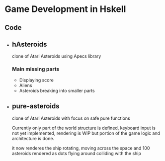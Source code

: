 # Game Development in Hskell

## Code

- ## hAsteroids
    clone of Atari Asteroids using Apecs library

    ### Main missing parts
    - Displaying score
    - Aliens
    - Asteroids breaking into smaller parts

- ## pure-asteroids
    clone of Atari Asteroids with focus on
    safe pure functions

    Currently only part of the world structure 
    is defined, keyboard input is not yet implemented, rendering is WIP but portion of the game logic and architecture is done.

    it now renderes the ship rotating, moving across the space
    and 100 asteroids rendered as dots flying around colliding with the ship
